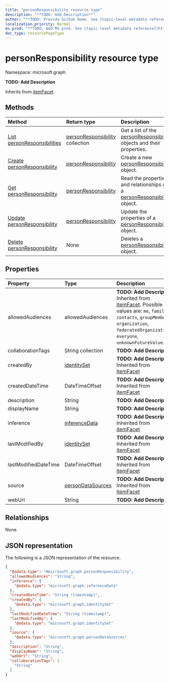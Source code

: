 ```yaml
---
title: "personResponsibility resource type"
description: "**TODO: Add Description**"
author: "**TODO: Provide Github Name. See [topic-level metadata reference](https://msgo.azurewebsites.net/add/document/guidelines/metadata.html#topic-level-metadata)**"
localization_priority: Normal
ms.prod: "**TODO: Add MS prod. See [topic-level metadata reference](https://msgo.azurewebsites.net/add/document/guidelines/metadata.html#topic-level-metadata)**"
doc_type: resourcePageType
---
```


# personResponsibility resource type

Namespace: microsoft.graph

**TODO: Add Description**


Inherits from [itemFacet](../resources/itemfacet.md).

## Methods
|Method|Return type|Description|
|:---|:---|:---|
|[List personResponsibilities](../api/personresponsibility-list.md)|[personResponsibility](../resources/personresponsibility.md) collection|Get a list of the [personResponsibility](../resources/personresponsibility.md) objects and their properties.|
|[Create personResponsibility](../api/personresponsibility-create.md)|[personResponsibility](../resources/personresponsibility.md)|Create a new [personResponsibility](../resources/personresponsibility.md) object.|
|[Get personResponsibility](../api/personresponsibility-get.md)|[personResponsibility](../resources/personresponsibility.md)|Read the properties and relationships of a [personResponsibility](../resources/personresponsibility.md) object.|
|[Update personResponsibility](../api/personresponsibility-update.md)|[personResponsibility](../resources/personresponsibility.md)|Update the properties of a [personResponsibility](../resources/personresponsibility.md) object.|
|[Delete personResponsibility](../api/personresponsibility-delete.md)|None|Deletes a [personResponsibility](../resources/personresponsibility.md) object.|

## Properties
|Property|Type|Description|
|:---|:---|:---|
|allowedAudiences|allowedAudiences|**TODO: Add Description** Inherited from [itemFacet](../resources/itemfacet.md). Possible values are: `me`, `family`, `contacts`, `groupMembers`, `organization`, `federatedOrganizations`, `everyone`, `unknownFutureValue`.|
|collaborationTags|String collection|**TODO: Add Description**|
|createdBy|[identitySet](../resources/identityset.md)|**TODO: Add Description** Inherited from [itemFacet](../resources/itemfacet.md)|
|createdDateTime|DateTimeOffset|**TODO: Add Description** Inherited from [itemFacet](../resources/itemfacet.md)|
|description|String|**TODO: Add Description**|
|displayName|String|**TODO: Add Description**|
|inference|[inferenceData](../resources/inferencedata.md)|**TODO: Add Description** Inherited from [itemFacet](../resources/itemfacet.md)|
|lastModifiedBy|[identitySet](../resources/identityset.md)|**TODO: Add Description** Inherited from [itemFacet](../resources/itemfacet.md)|
|lastModifiedDateTime|DateTimeOffset|**TODO: Add Description** Inherited from [itemFacet](../resources/itemfacet.md)|
|source|[personDataSources](../resources/persondatasources.md)|**TODO: Add Description** Inherited from [itemFacet](../resources/itemfacet.md)|
|webUrl|String|**TODO: Add Description**|

## Relationships
None.

## JSON representation
The following is a JSON representation of the resource.
<!-- {
  "blockType": "resource",
  "keyProperty": "id",
  "@odata.type": "microsoft.graph.personResponsibility",
  "baseType": "microsoft.graph.itemFacet",
  "openType": false
}
-->
``` json
{
  "@odata.type": "#microsoft.graph.personResponsibility",
  "allowedAudiences": "String",
  "inference": {
    "@odata.type": "microsoft.graph.inferenceData"
  },
  "createdDateTime": "String (timestamp)",
  "createdBy": {
    "@odata.type": "microsoft.graph.identitySet"
  },
  "lastModifiedDateTime": "String (timestamp)",
  "lastModifiedBy": {
    "@odata.type": "microsoft.graph.identitySet"
  },
  "source": {
    "@odata.type": "microsoft.graph.personDataSources"
  },
  "description": "String",
  "displayName": "String",
  "webUrl": "String",
  "collaborationTags": [
    "String"
  ]
}
```

